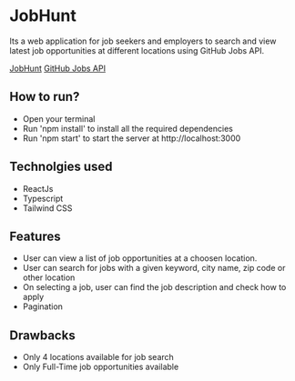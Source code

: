 # JobHunt
Its a web application for job seekers and employers to search and view latest job opportunities at different locations using GitHub Jobs API.

[JobHunt](https://job-hunt.netlify.app/#/)
[GitHub Jobs API](https://jobs.github.com/api)

## How to run?
- Open your terminal
- Run 'npm install' to install all the required dependencies
- Run 'npm start' to start the server at http://localhost:3000

## Technolgies used
- ReactJs
- Typescript
- Tailwind CSS

## Features
- User can view a list of job opportunities at a choosen location.
- User can search for jobs with a given keyword, city name, zip code or other location
- On selecting a job, user can find the job description and check how to apply
- Pagination

## Drawbacks
- Only 4 locations available for job search
- Only Full-Time job opportunities available 
